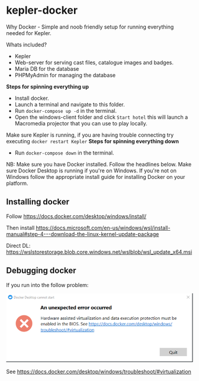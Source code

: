 # kepler-docker
Why Docker - Simple and noob friendly setup for running everything needed for Kepler. 

Whats included? 

* Kepler
* Web-server for serving cast files, catalogue images and badges.
* Maria DB for the database
* PHPMyAdmin for managing the database


**Steps for spinning everything up**
- Install docker.
- Launch a terminal and navigate to this folder.
- Run `docker-compose up -d` in the terminal.
- Open the windows-client folder and click `Start hotel` this will launch a Macromedia projector that you can use to play locally. 


Make sure Kepler is running, if you are having trouble connecting try executing `docker restart Kepler`
**Steps for spinning everything down** 
- Run `docker-compose down`  in the terminal.

NB: 
Make sure you have Docker installed. Follow the headlines below. 
Make sure Docker Desktop is running if you're on Windows. If you're not on Windows follow the appropriate install guide for installing Docker on your platform. 





## Installing docker

Follow https://docs.docker.com/desktop/windows/install/

Then install https://docs.microsoft.com/en-us/windows/wsl/install-manual#step-4---download-the-linux-kernel-update-package

Direct DL: https://wslstorestorage.blob.core.windows.net/wslblob/wsl_update_x64.msi

## Debugging docker

If you run into the follow problem:

![](./readme-images/docker-bios-problem.PNG)

See https://docs.docker.com/desktop/windows/troubleshoot/#virtualization


